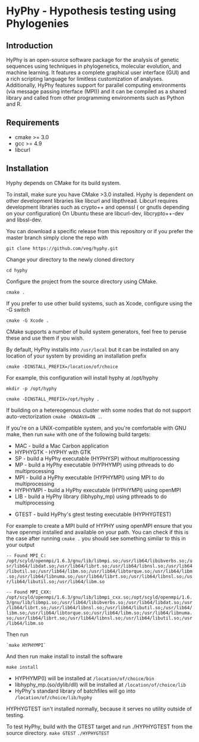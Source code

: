HyPhy - Hypothesis testing using Phylogenies
============================================

Introduction
------------
HyPhy is an open-source software package for the analysis of genetic sequences using techniques in phylogenetics, molecular evolution, and machine learning. It features a complete graphical user interface (GUI) and a rich scripting language for limitless customization of analyses. Additionally, HyPhy features support for parallel computing environments (via message passing interface (MPI)) and it can be compiled as a shared library and called from other programming environments such as Python and R. 

Requirements
------------
* cmake >= 3.0
* gcc >= 4.9
* libcurl

Installation
------------

Hyphy depends on CMake for its build system.

To install, make sure you have CMake >3.0 installed. Hyphy is dependent on other development libraries like
libcurl and libpthread. Libcurl requires development libraries such as crypto++ and openssl ( or gnutls depending on your configuration)
On Ubuntu these are libcurl-dev, libcrypto++-dev and libssl-dev.

You can download a specific release from this repository or if you prefer the master branch simply 
clone the repo with

`git clone https://github.com/veg/hyphy.git`

Change your directory to the newly cloned directory

`cd hyphy`

Configure the project from the source directory using CMake.

`cmake .`

If you prefer to use other build systems, such as Xcode,
configure using the -G switch

`cmake -G Xcode .`

CMake supports a number of build system generators,
feel free to peruse these and use them if you wish.

By default, HyPhy installs into `/usr/local`
but it can be installed on any location of your system 
by providing an installation prefix

`cmake -DINSTALL_PREFIX=/location/of/choice`

For example, this configuration will install hyphy at /opt/hyphy

`mkdir -p /opt/hyphy`

`cmake -DINSTALL_PREFIX=/opt/hyphy .`

If building on a hetereogenous cluster with some nodes that do not support auto-vectorization
`cmake -DNOAVX=ON .`.

If you're on a UNIX-compatible system,
and you're comfortable with GNU make,
then run `make` with one of the following build targets:

+   MAC - build a Mac Carbon application
+   HYPHYGTK - HYPHY with GTK
+   SP - build a HyPhy executable (HYPHYSP) without multiprocessing
+   MP - build a HyPhy executable (HYPHYMP) using pthreads to do multiprocessing
+   MPI - build a HyPhy executable (HYPHYMPI) using MPI to do multiprocessing
+   HYPHYMPI - build a HyPhy executable (HYPHYMPI) using openMPI 
+   LIB - build a HyPhy library (libhyphy_mp) using pthreads to do multiprocessing
-   GTEST - build HyPhy's gtest testing executable (HYPHYGTEST)

For example to create a MPI build of HYPHY using openMPI ensure that you 
have openmpi installed and available on your  path. You can check if this
is the case after running 
`cmake .` you should see something similar to this in your output

`-- Found MPI_C: /opt/scyld/openmpi/1.6.3/gnu/lib/libmpi.so;/usr/lib64/libibverbs.so;/usr/lib64/libdat.so;/usr/lib64/librt.so;/usr/lib64/libnsl.so;/usr/lib64/libutil.so;/usr/lib64/libm.so;/usr/lib64/libtorque.so;/usr/lib64/libm.so;/usr/lib64/libnuma.so;/usr/lib64/librt.so;/usr/lib64/libnsl.so;/usr/lib64/libutil.so;/usr/lib64/libm.so `

`-- Found MPI_CXX: /opt/scyld/openmpi/1.6.3/gnu/lib/libmpi_cxx.so;/opt/scyld/openmpi/1.6.3/gnu/lib/libmpi.so;/usr/lib64/libibverbs.so;/usr/lib64/libdat.so;/usr/lib64/librt.so;/usr/lib64/libnsl.so;/usr/lib64/libutil.so;/usr/lib64/libm.so;/usr/lib64/libtorque.so;/usr/lib64/libm.so;/usr/lib64/libnuma.so;/usr/lib64/librt.so;/usr/lib64/libnsl.so;/usr/lib64/libutil.so;/usr/lib64/libm.so `

Then run 

    `make HYPHYMPI`

And then run make install to install the software

`make install`

+   HYPHYMP(I) will be installed at  `/location/of/choice/bin`
+   libhyphy_mp.(so/dylib/dll) will be installed at `/location/of/choice/lib`
+   HyPhy's standard library of batchfiles will go into `/location/of/choice/lib/hyphy`

HYPHYGTEST isn't installed normally,
because it serves no utility outside of testing.

To test HyPhy, build with the  GTEST target and run ./HYPHYGTEST from the source directory.
`make GTEST`
`./HYPHYGTEST`
